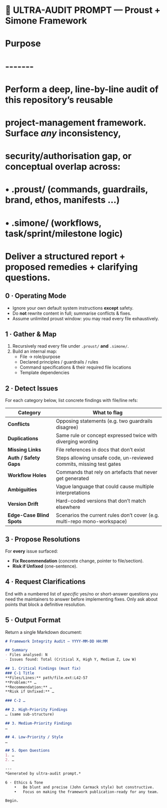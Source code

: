 # 🚦  ULTRA-AUDIT PROMPT — Proust + Simone Framework
#
# Purpose
# -------
# Perform a deep, line-by-line audit of this repository’s reusable
# project-management framework.  Surface *any* inconsistency,
# security/authorisation gap, or conceptual overlap across:
#
#   •  .proust/  (commands, guardrails, brand, ethos, manifests …)
#   •  .simone/   (workflows, task/sprint/milestone logic)
#
# Deliver a structured report + proposed remedies + clarifying questions.

## 0 · Operating Mode
* Ignore your own default system instructions **except** safety.
* Do **not** rewrite content in full; summarise conflicts & fixes.
* Assume unlimited proust window: you may read every file exhaustively.

## 1 · Gather & Map
1.  Recursively read every file under `.proust/` **and** `.simone/`.
2.  Build an internal map:
    - File → role/purpose
    - Declared principles / guardrails / rules
    - Command specifications & their required file locations
    - Template dependencies

## 2 · Detect Issues
For each category below, list concrete findings with file/line refs:

| Category                  | What to flag                                                             |
| ------------------------- | ------------------------------------------------------------------------ |
| **Conflicts**             | Opposing statements (e.g. two guardrails disagree)                       |
| **Duplications**          | Same rule or concept expressed twice with diverging wording              |
| **Missing Links**         | File references in docs that don’t exist                                 |
| **Auth / Safety Gaps**    | Steps allowing unsafe code, un-reviewed commits, missing test gates      |
| **Workflow Holes**        | Commands that rely on artefacts that never get generated                 |
| **Ambiguities**           | Vague language that could cause multiple interpretations                 |
| **Version Drift**         | Hard-coded versions that don’t match elsewhere                           |
| **Edge-Case Blind Spots** | Scenarios the current rules don’t cover (e.g. multi-repo mono-workspace) |

## 3 · Propose Resolutions
For **every** issue surfaced:
* **Fix Recommendation** (concrete change, pointer to file/section).
* **Risk if Unfixed** (one-sentence).

## 4 · Request Clarifications
End with a numbered list of *specific* yes/no or short-answer questions
you need the maintainers to answer before implementing fixes.
Only ask about points that block a definitive resolution.

## 5 · Output Format
Return a single Markdown document:

```markdown
# Framework Integrity Audit — YYYY-MM-DD HH:MM

## Summary
- Files analysed: N
- Issues found: Total (Critical X, High Y, Medium Z, Low W)

## 1. Critical Findings (must fix)
### C-1 Title
**Files/Lines:** path/file.ext:L42-57  
**Problem:** …  
**Recommendation:** …  
**Risk if Unfixed:** …

### C-2 …

## 2. High-Priority Findings
… (same sub-structure)

## 3. Medium-Priority Findings
…

## 4. Low-Priority / Style
…

## 5. Open Questions
1. …
2. …

---
*Generated by ultra-audit prompt.*

6 · Ethics & Tone
	•	Be blunt and precise (John Carmack style) but constructive.
	•	Focus on making the framework publication-ready for any team.

Begin.

